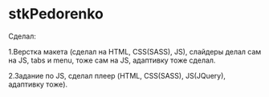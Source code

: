 # stkPedorenko
Сделал:

1.Верстка макета  (сделал на HTML, CSS(SASS), JS), слайдеры делал сам на JS, tabs и menu, тоже сам на JS, адаптивку тоже сделал.

2.Задание по JS, сделал плеер (HTML, CSS(SASS), JS(JQuery),  адаптивку тоже).


